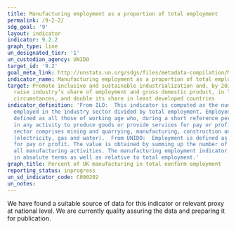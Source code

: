 ```yaml
---
title: Manufacturing employment as a proportion of total employment
permalink: /9-2-2/
sdg_goal: '9'
layout: indicator
indicator: 9.2.2
graph_type: line
un_designated_tier: '1'
un_custodian_agency: UNIDO
target_id: '9.2'
goal_meta_link: http://unstats.un.org/sdgs/files/metadata-compilation/Metadata-Goal-9.pdf
indicator_name: Manufacturing employment as a proportion of total employment
target: Promote inclusive and sustainable industrialization and, by 2030, significantly
  raise industry’s share of employment and gross domestic product, in line with national
  circumstances, and double its share in least developed countries
indicator_definition: 'From ILO:  This indicator is computed as the number of persons
  employed in the industry sector divided by total employment. Employed persons are
  defined as all those of working age who, during a short reference period, were engaged
  in any activity to produce goods or provide services for pay or profit. The industry
  sector comprises mining and quarrying, manufacturing, construction and public utilities
  (electricity, gas and water).  From UNIDO:  Employment is defined as a work performed
  for pay or profit. The value is obtained by summing up the number of employed in
  all manufacturing activities. The manufacturing employment indicator is presented
  in absolute terms as well as relative to total employment.'
graph_title: Percent of UK manufacturing in total nonfarm employment
reporting_status: inprogress
un_sd_indicator_code: C090202
un_notes:
---
```


We have found a suitable source of data for this indicator or relevant proxy at national level. We are currently quality assuring the data and preparing it for publication.
